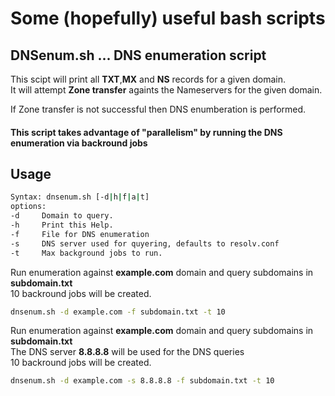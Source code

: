 # Some (hopefully) useful bash scripts

## DNSenum.sh ... DNS enumeration script

This scipt will print all **TXT**,**MX** and **NS** records for a given domain.  
It will attempt **Zone transfer** againts the Nameservers for the given domain.

If Zone transfer is not successful then DNS enumberation is performed.
#### This script takes advantage of "parallelism" by running the DNS enumeration via backround jobs
## Usage

```bash
Syntax: dnsenum.sh [-d|h|f|a|t]
options:
-d     Domain to query.
-h     Print this Help.
-f     File for DNS enumeration
-s     DNS server used for quyering, defaults to resolv.conf
-t     Max background jobs to run.
```
Run enumeration against **example.com** domain and query subdomains in **subdomain.txt**  
10 backround jobs will be created.
```bash
dnsenum.sh -d example.com -f subdomain.txt -t 10
```
Run enumeration against **example.com** domain and query subdomains in **subdomain.txt**  
The DNS server **8.8.8.8** will be used for the DNS queries  
10 backround jobs will be created.
```bash
dnsenum.sh -d example.com -s 8.8.8.8 -f subdomain.txt -t 10
```
